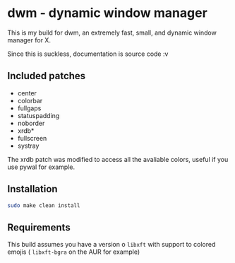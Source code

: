 # dwm - dynamic window manager
This is my build for dwm, an extremely fast, small, and dynamic window manager for X.

Since this is suckless, documentation is source code :v 

## Included patches   
- center    
- colorbar
- fullgaps
- statuspadding
- noborder
- xrdb*
- fullscreen
- systray

The xrdb patch was modified to access all the avaliable colors, useful if you use pywal for example.

## Installation
```sh 
sudo make clean install
```

## Requirements
This build assumes you have a version o `libxft` with support to colored emojis ( `libxft-bgra` on the AUR for example)


